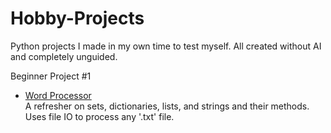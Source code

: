 # Hobby-Projects
Python projects I made in my own time to test myself. All created without AI and completely unguided.

Beginner Project #1 <br>
* [Word Processor](https://github.com/shrimponomicon/Py-Word-Processor) <br>
A refresher on sets, dictionaries, lists, and strings and their methods. Uses file IO to process any '.txt' file.
